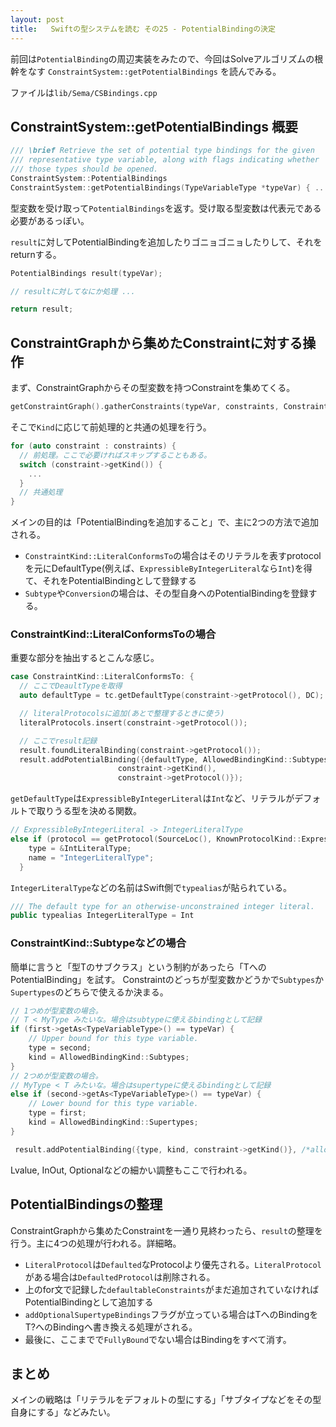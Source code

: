 ```yaml
---
layout: post
title:   Swiftの型システムを読む その25 - PotentialBindingの決定
---
```


前回は`PotentialBinding`の周辺実装をみたので、今回はSolveアルゴリズムの根幹をなす `ConstraintSystem::getPotentialBindings` を読んでみる。

ファイルは`lib/Sema/CSBindings.cpp`

## ConstraintSystem::getPotentialBindings 概要
```cpp
/// \brief Retrieve the set of potential type bindings for the given
/// representative type variable, along with flags indicating whether
/// those types should be opened.
ConstraintSystem::PotentialBindings
ConstraintSystem::getPotentialBindings(TypeVariableType *typeVar) { ... }
```

型変数を受け取って`PotentialBindings`を返す。受け取る型変数は代表元である必要があるっぽい。

`result`に対してPotentialBindingを追加したりゴニョゴニョしたりして、それをreturnする。

```cpp
PotentialBindings result(typeVar);

// resultに対してなにか処理 ...

return result;
```

## ConstraintGraphから集めたConstraintに対する操作

まず、ConstraintGraphからその型変数を持つConstraintを集めてくる。

```cpp
getConstraintGraph().gatherConstraints(typeVar, constraints, ConstraintGraph::GatheringKind::EquivalenceClass);
```

そこで`Kind`に応じて前処理的と共通の処理を行う。

```cpp
for (auto constraint : constraints) {
  // 前処理。ここで必要ければスキップすることもある。
  switch (constraint->getKind()) {
    ...
  }
  // 共通処理
}
```

メインの目的は「PotentialBindingを追加すること」で、主に2つの方法で追加される。

+ `ConstraintKind::LiteralConformsTo`の場合はそのリテラルを表すprotocolを元にDefaultType(例えば、`ExpressibleByIntegerLiteral`なら`Int`)を得て、それをPotentialBindingとして登録する
+ `Subtype`や`Conversion`の場合は、その型自身へのPotentialBindingを登録する。

### ConstraintKind::LiteralConformsToの場合

重要な部分を抽出するとこんな感じ。

```cpp
case ConstraintKind::LiteralConformsTo: {
  // ここでDeaultTypeを取得
  auto defaultType = tc.getDefaultType(constraint->getProtocol(), DC);

  // literalProtocolsに追加(あとで整理するときに使う)
  literalProtocols.insert(constraint->getProtocol());

  // ここでresult記録
  result.foundLiteralBinding(constraint->getProtocol());
  result.addPotentialBinding({defaultType, AllowedBindingKind::Subtypes,
                        constraint->getKind(),
                        constraint->getProtocol()});
```

`getDefaultType`は`ExpressibleByIntegerLiteral`は`Int`など、リテラルがデフォルトで取りうる型を決める関数。

```cpp
// ExpressibleByIntegerLiteral -> IntegerLiteralType
else if (protocol == getProtocol(SourceLoc(), KnownProtocolKind::ExpressibleByIntegerLiteral)) {
    type = &IntLiteralType;
    name = "IntegerLiteralType";
  }
```

`IntegerLiteralType`などの名前はSwift側で`typealias`が貼られている。

```cpp
/// The default type for an otherwise-unconstrained integer literal.
public typealias IntegerLiteralType = Int
```

### ConstraintKind::Subtypeなどの場合

簡単に言うと「型Tのサブクラス」という制約があったら「TへのPotentialBinding」を試す。
Constraintのどっちが型変数かどうかで`Subtypes`か`Supertypes`のどちらで使えるか決まる。

```cpp
// 1つめが型変数の場合。
// T < MyType みたいな。場合はsubtypeに使えるbindingとして記録
if (first->getAs<TypeVariableType>() == typeVar) {
    // Upper bound for this type variable.
    type = second;
    kind = AllowedBindingKind::Subtypes;
}
// 2つめが型変数の場合。
// MyType < T みたいな。場合はsupertypeに使えるbindingとして記録
else if (second->getAs<TypeVariableType>() == typeVar) {
    // Lower bound for this type variable.
    type = first;
    kind = AllowedBindingKind::Supertypes;
}
```

```cpp
 result.addPotentialBinding({type, kind, constraint->getKind()}, /*allowJoinMeet=*/!adjustedIUO);
```

Lvalue, InOut, Optionalなどの細かい調整もここで行われる。

## PotentialBindingsの整理

ConstraintGraphから集めたConstraintを一通り見終わったら、`result`の整理を行う。主に4つの処理が行われる。詳細略。

+ `LiteralProtocol`は`Defaulted`なProtocolより優先される。`LiteralProtocol`がある場合は`DefaultedProtocol`は削除される。
+ 上のfor文で記録した`defaultableConstraints`がまだ追加されていなければPotentialBindingとして追加する
+ `addOptionalSupertypeBindings`フラグが立っている場合はTへのBindingをT?へのBindingへ書き換える処理がされる。
+ 最後に、ここまでで`FullyBound`でない場合はBindingをすべて消す。


## まとめ

メインの戦略は「リテラルをデフォルトの型にする」「サブタイプなどをその型自身にする」などみたい。
